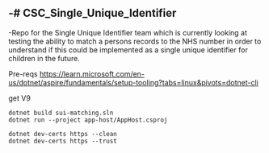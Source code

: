 -# CSC_Single_Unique_Identifier
-
-Repo for the Single Unique Identifier team which is currently looking at testing the ability to match a persons records to the NHS number in order to understand if this could be implemented as a single unique identifier for children in the future.

Pre-reqs
https://learn.microsoft.com/en-us/dotnet/aspire/fundamentals/setup-tooling?tabs=linux&pivots=dotnet-cli

get V9
```
dotnet build sui-matching.sln
dotnet run --project app-host/AppHost.csproj

dotnet dev-certs https --clean
dotnet dev-certs https --trust
```